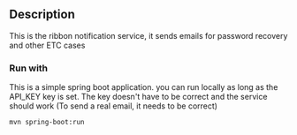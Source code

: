 ## Description
This is the ribbon notification service, it sends emails for password recovery and other ETC cases


### Run with
This is a simple spring boot application. you can run locally as long as the API_KEY key is set.
The key doesn't have to be correct and the service should work (To send a real email, it needs to be correct)
```
mvn spring-boot:run
```